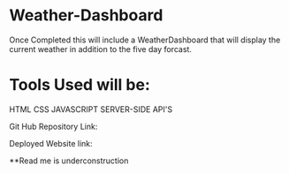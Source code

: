 # Weather-Dashboard

Once Completed this will  include a WeatherDashboard that will display the current weather in addition to the five day forcast.

# Tools Used will be:
HTML
CSS
JAVASCRIPT
SERVER-SIDE API'S

Git Hub Repository Link:

Deployed Website link:  

**Read me is underconstruction
